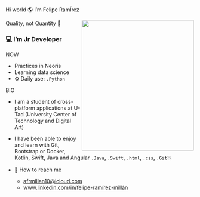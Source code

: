 Hi world  🌎  I’m Felipe RamÍrez

<a href="url"><img src="https://user-images.githubusercontent.com/73697209/147690700-de63cd04-0987-446c-a04f-5acbd0043247.jpeg" align="right" height="350" width="300" ></a>

Quality, not Quantity 🎴

### 💻 I’m Jr Developer

NOW
- Practices in Neoris
- Learning data science
- ⚙️ Daily use: `.Python`

BIO
- I am a student of cross-platform applications at U-Tad
    (University Center of Technology and Digital Art)
- I have been able to enjoy and learn with Git, Bootstrap or Docker, Kotlin, Swift, Java and Angular `.Java`, `.Swift`, `.html`, `.css`, `.Git`💥
 
- 📩 How to reach me
     - afrmillan10@icloud.com
     - www.linkedin.com/in/felipe-ramírez-millán
<!---
Mc-Ramirez/Mc-Ramirez is a ✨ special ✨ repository because its `README.md` (this file) appears on your GitHub profile.
You can click the Preview link to take a look at your changes.
--->

